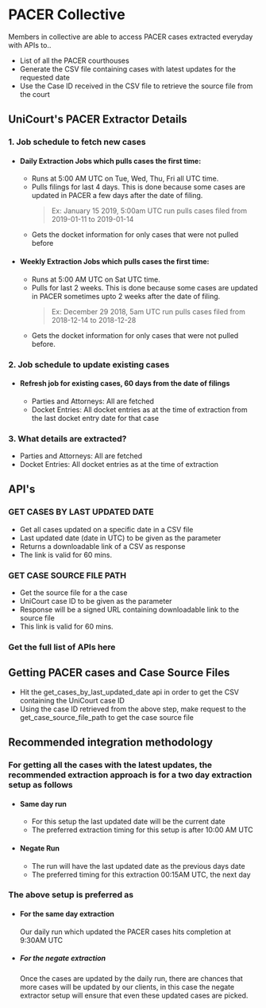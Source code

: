# PACER Collective
Members in collective are able to access PACER cases extracted everyday with APIs to..
* List of all the PACER courthouses
* Generate the CSV file containing cases with latest updates for the requested date
* Use the Case ID received in the CSV file to retrieve the source file from the court


## UniCourt's PACER Extractor Details       
   ### 1. Job schedule to fetch new cases
   * #### Daily Extraction Jobs which pulls cases the first time:
        * Runs at 5:00 AM UTC on Tue, Wed, Thu, Fri all UTC time.
        * Pulls filings for last 4 days. This is done because some cases are updated in PACER a few days after the date of filing.
            > Ex: January 15 2019, 5:00am UTC run pulls cases filed from 2019-01-11 to 2019-01-14 
        * Gets the docket information for only cases that were not pulled before
   * #### Weekly Extraction Jobs which pulls cases the first time:
        * Runs at 5:00 AM UTC on Sat UTC time.
        * Pulls for last 2 weeks. This is done because some cases are updated in PACER sometimes upto 2 weeks after the date of filing.
            > Ex: December 29 2018, 5am UTC run pulls cases filed from 2018-12-14 to 2018-12-28
        * Gets the docket information for only cases that were not pulled before. 

   ### 2. Job schedule to update existing cases
   * #### Refresh job for existing cases, 60 days from the date of filings
        * Parties and Attorneys: All are fetched
        * Docket Entries: All docket entries as at the time of extraction from the last docket entry date for that case
 
   ### 3. What details are extracted?
   * Parties and Attorneys: All are fetched
   * Docket Entries: All docket entries as at the time of extraction



## API's

### GET CASES BY LAST UPDATED DATE
   * Get all cases updated on a specific date in a CSV file
   * Last updated date (date in UTC) to be given as the parameter
   * Returns a downloadable link of a CSV as response
   * The link is valid for 60 mins.


### GET CASE SOURCE FILE PATH
   * Get the source file for a the case
   * UniCourt case ID to be given as the parameter
   * Response will be a signed URL containing downloadable link to the source file
   * This link is valid for 60 mins.

### Get the full list of APIs here

## Getting PACER cases and Case Source Files
* Hit the get_cases_by_last_updated_date api in order to get the CSV containing the UniCourt case ID
* Using the case ID retrieved from the above step, make request to the get_case_source_file_path to get the case source file



## Recommended integration methodology

### For getting all the cases with the latest updates, the recommended extraction approach is for a two day extraction setup as follows
* #### Same day run
    * For this setup the last updated date will be the current date
    * The preferred extraction timing for this setup is after 10:00 AM UTC
* #### Negate Run
    * The run will have the last updated date as the previous days date
    * The preferred timing for this extraction 00:15AM UTC, the next day

### The above setup is preferred as
* #### For the same day extraction
  Our daily run which updated the PACER cases hits completion at 9:30AM UTC
* ##### For the negate extraction
  Once the cases are updated by the daily run, there are chances that more cases will be updated by our clients, in this case the negate extractor setup will ensure that even these updated cases are picked.
